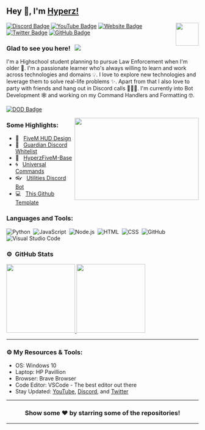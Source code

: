 ## Hey 👋, I'm [Hyperz!](https://github.com/itz-hyperz/)

<img align="right" height="60" width="60" alt="" src="https://hyperz.dev/images/logo.png" />

[![Discord Badge](https://img.shields.io/badge/-Discord-0e76a8?style=flat-square&logo=Discord&logoColor=white)](https://hyperz.dev/discord)
[![YouTube Badge](https://img.shields.io/badge/-YouTube-e02828?style=flat-square&logo=YouTube&logoColor=white)](https://hyperz.dev/youtube)
[![Website Badge](https://img.shields.io/badge/Website-3b5998?style=flat-square&logo=google-chrome&logoColor=white)](https://hyperz.dev/)
[![Twitter Badge](https://img.shields.io/badge/-Twitter-00acee?style=flat-square&logo=Twitter&logoColor=white)](https://twitter.com/itz-hyperz)
[![GitHub Badge](https://img.shields.io/badge/-GitHub-ffffff?style=flat-square&logo=Github&logoColor=black)](https://hyperz.dev/github)

### Glad to see you here! &nbsp; ![](https://komarev.com/ghpvc/?username=Itz-Hyperz&label=Views&color=blue&style=plastic)

I'm a Highschool student planning to pursue Law Enforcement when I'm older 👮. I'm a passionate learner who's always willing to learn and work across technologies and domains 💡. I love to explore new technologies and leverage them to solve real-life problems ✨. Apart from that I also love to party with friends and hang out in Discord calls 👨🏻‍💻. I'm currently into Bot Development 🕸️ and working on my Command Handlers and Formatting 🤓.


[![DOD Badge](https://img.shields.io/badge/TEAM-DEVING%20ON%20DISCORD-17a6ec?style=for-the-badge)](https://github.com/devingondiscord)

<img align="right" height="215" width="325" alt="" src="https://cdn.dribbble.com/users/416610/screenshots/4801105/coding_desk_flat_vector_ui_ux_design_illustration_motion_animation_gif2.gif" />


### Some Highlights:

- 📌 &nbsp; [FiveM HUD Design](https://github.com/Itz-Hyperz/HyperzHudDesign-FiveM)
- 🚀 &nbsp; [Guardian Discord Whitelist](https://github.com/Jordan2139/Guardian)
- 🏫 &nbsp; [HyperzFiveM-Base](https://github.com/itz-hyperz/hyperzfivem-base)
- 🌀 &nbsp; [Universal Commands](https://github.com/Itz-Hyperz/Universal-Commands)
- 👓 &nbsp; [Utilities Discord Bot](https://github.com/Itz-Hyperz/Hyperz-Utilities-Bot)
- 💻 &nbsp; [This Github Template](https://github.com/Itz-Hyperz/Itz-Hyperz)

### Languages and Tools:

![Python](https://img.shields.io/badge/-Python-333333?style=flat&logo=python)&nbsp;
![JavaScript](https://img.shields.io/badge/-JavaScript-333333?style=flat&logo=javascript)&nbsp;
![Node.js](https://img.shields.io/badge/-Node.js-333333?style=flat&logo=node.js)&nbsp;
![HTML](https://img.shields.io/badge/-HTML-333333?style=flat&logo=HTML5)&nbsp;
![CSS](https://img.shields.io/badge/-CSS-333333?style=flat&logo=CSS3&logoColor=1572B6)&nbsp;
![GitHub](https://img.shields.io/badge/-GitHub-333333?style=flat&logo=github)&nbsp;
![Visual Studio Code](https://img.shields.io/badge/-Visual%20Studio%20Code-333333?style=flat&logo=visual-studio-code&logoColor=007ACC)&nbsp;

### ⚙️ &nbsp;GitHub Stats

<p align="left">
<a href="https://github.com/Itz-Hyperz">
  <img height="180em" src="https://github-readme-stats-eight-theta.vercel.app/api?username=Itz-Hyperz&show_icons=true&theme=react&include_all_commits=true&count_private=true"/>
  <img height="180em" src="https://github-readme-stats-eight-theta.vercel.app/api/top-langs/?username=Itz-Hyperz&layout=compact&langs_count=8&theme=react"/>
</a>
</p>

---

### ⚙️ My Resources & Tools:

- OS: Windows 10
- Laptop: HP Pavillion
- Browser: Brave Browser
- Code Editor: VSCode - The best editor out there
- Stay Updated: [YouTube](https://hyperz.dev/youtube), [Discord](https://hyperz.dev/discord), and [Twitter](https://twitter.com/itz_hyperz)

---

<h3 align=center>Show some ❤️ by starring some of the repositories!</h3>

---
